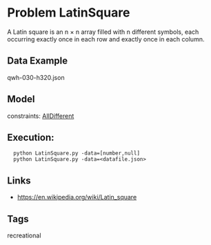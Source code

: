# Problem LatinSquare

A Latin square is an n × n array filled with n different symbols, each occurring exactly once in each row and exactly once in each column.

## Data Example
  qwh-030-h320.json

## Model
  constraints: [AllDifferent](http://pycsp.org/documentation/constraints/AllDifferent)

## Execution:
```
  python LatinSquare.py -data=[number,null]
  python LatinSquare.py -data=<datafile.json>
```

## Links
 - https://en.wikipedia.org/wiki/Latin_square

## Tags
  recreational
